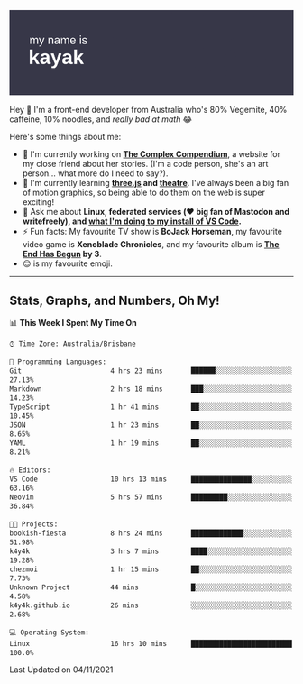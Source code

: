 ![](./mynameis_kayak.png)

Hey 👋 I'm a front-end developer from Australia who's 80% Vegemite, 40% caffeine, 10% noodles, and _really bad at math_ 😂

Here's some things about me:

- 🔭 I'm currently working on **[The Complex Compendium](https://github.com/k4y4k/bookish-fiesta)**, a website for my close friend about her stories. (I'm a code person, she's an art person... what more do I need to say?).
- 🌱 I'm currently learning **[three.js]() and [theatre]()**. I've always been a big fan of motion graphics, so being able to do them on the web is super exciting!
- 💬 Ask me about **Linux, federated services (❤️ big fan of Mastodon and writefreely), and [what I'm doing to my install of VS Code](https://twitter.com/mynameis_kayak/status/1390575740349865986?s=20).**
- ⚡ Fun facts: My favourite TV show is **BoJack Horseman**, my favourite video game is **Xenoblade Chronicles**, and my favourite album is **[The End Has Begun](https://www.youtube.com/watch?v=1xJjRUeKWC0) by 3**.
- 😌 is my favourite emoji.

---

## Stats, Graphs, and Numbers, Oh My!

<!--START_SECTION:waka-->
📊 **This Week I Spent My Time On** 

```text
⌚︎ Time Zone: Australia/Brisbane

💬 Programming Languages: 
Git                      4 hrs 23 mins       ██████░░░░░░░░░░░░░░░░░░░   27.13% 
Markdown                 2 hrs 18 mins       ███░░░░░░░░░░░░░░░░░░░░░░   14.23% 
TypeScript               1 hr 41 mins        ██░░░░░░░░░░░░░░░░░░░░░░░   10.45% 
JSON                     1 hr 23 mins        ██░░░░░░░░░░░░░░░░░░░░░░░   8.65% 
YAML                     1 hr 19 mins        ██░░░░░░░░░░░░░░░░░░░░░░░   8.21%

🔥 Editors: 
VS Code                  10 hrs 13 mins      ███████████████░░░░░░░░░░   63.16% 
Neovim                   5 hrs 57 mins       █████████░░░░░░░░░░░░░░░░   36.84%

🐱‍💻 Projects: 
bookish-fiesta           8 hrs 24 mins       █████████████░░░░░░░░░░░░   51.98% 
k4y4k                    3 hrs 7 mins        ████░░░░░░░░░░░░░░░░░░░░░   19.28% 
chezmoi                  1 hr 15 mins        ██░░░░░░░░░░░░░░░░░░░░░░░   7.73% 
Unknown Project          44 mins             █░░░░░░░░░░░░░░░░░░░░░░░░   4.58% 
k4y4k.github.io          26 mins             ░░░░░░░░░░░░░░░░░░░░░░░░░   2.68%

💻 Operating System: 
Linux                    16 hrs 10 mins      █████████████████████████   100.0%

```


 Last Updated on 04/11/2021
<!--END_SECTION:waka-->
